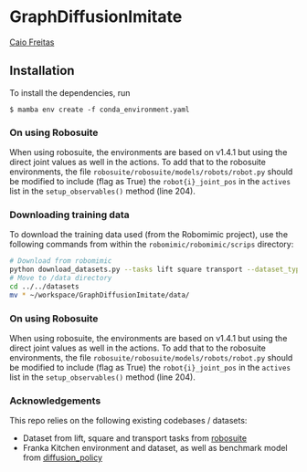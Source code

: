 # GraphDiffusionImitate

[Caio Freitas](https://caio-freitas.github.io/)

## Installation

To install the dependencies, run 
```
$ mamba env create -f conda_environment.yaml
```

### On using Robosuite

When using robosuite, the environments are based on v1.4.1 but using the direct joint values as well in the actions. To add that to the robosuite environments, the file `robosuite/robosuite/models/robots/robot.py` should be modified to include (flag as True) the `robot{i}_joint_pos` in the `actives` list in the `setup_observables()` method (line 204).
### Downloading training data

To download the training data used (from the Robomimic project), use the following commands from within the `robomimic/robomimic/scrips` directory:

```bash
# Download from robomimic
python download_datasets.py --tasks lift square transport --dataset_types ph mh --hdf5_types low_dim
# Move to /data directory
cd ../../datasets
mv * ~/workspace/GraphDiffusionImitate/data/
```

### On using Robosuite

When using robosuite, the environments are based on v1.4.1 but using the direct joint values as well in the actions. To add that to the robosuite environments, the file `robosuite/robosuite/models/robots/robot.py` should be modified to include (flag as True) the `robot{i}_joint_pos` in the `actives` list in the `setup_observables()` method (line 204).

### Acknowledgements
This repo relies on the following existing codebases / datasets:
* Dataset from lift, square and transport tasks from [robosuite](https://robomimic.github.io/docs/datasets/robosuite.html)
* Franka Kitchen environment and dataset, as well as benchmark model from [diffusion_policy](https://github.com/columbia-ai-robotics/diffusion_policy)